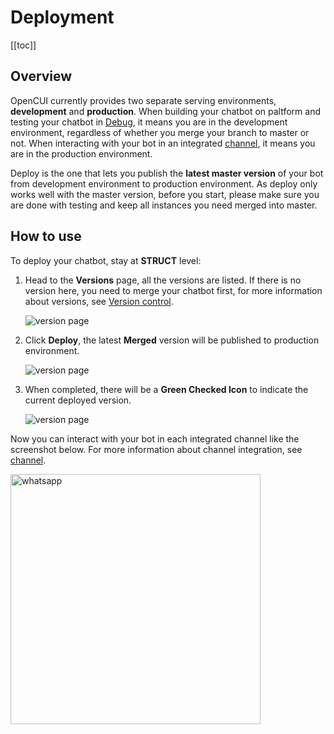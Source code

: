 # Deployment

[[toc]]

## Overview
OpenCUI currently provides two separate serving environments, **development** and **production**. When building your chatbot on paltform and testing your chatbot in [Debug](testing.md), it means you are in the development environment, regardless of whether you merge your branch to master or not. When interacting with your bot in an integrated [channel](../channels/overview.md), it means you are in the production environment. 

Deploy is the one that lets you publish the **latest master version** of your bot from development environment to production environment. As deploy only works well with the master version, before you start, please make sure you are done with testing and keep all instances you need merged into master.  

## How to use
To deploy your chatbot, stay at **STRUCT** level:

1. Head to the **Versions** page, all the versions are listed. If there is no version here, you need to merge your chatbot first, for more information about versions, see [Version control](versioncontrol.md). 

   ![version page](/images/platform/deployment/version_page.png)

2. Click **Deploy**, the latest **Merged** version will be published to production environment.

   ![version page](/images/platform/deployment/deploy_button.png)

3. When completed, there will be a **Green Checked Icon** to indicate the current deployed version. 

   ![version page](/images/platform/deployment/deploy_complete.png)

Now you can interact with your bot in each integrated channel like the screenshot below. For more information about channel integration, see [channel](../channels/overview.md). 

<img width="400" alt="whatsapp" src="/images/platform/deployment/whatsapp.jpg">